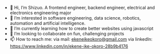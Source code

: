 - 👋 Hi, I’m Shizuo. A frontend engineer, backend engineer, electrical and electronics engineering major
- 👀 I’m interested in software engineering, data science, robotics, automation and artificial intelligence.
- 🌱 I’m currently learning how to create better websites using javascript
- 💞️ I’m looking to collaborate on fun, challenging projects
- 📫 How to reach me:
     via mail: ekeneikeokoro@gmail.com
     via linkedIn: https://www.linkedin.com/in/ekene-ike-okoro-28b9b4176

<!---
Shizuo85/Shizuo85 is a ✨ special ✨ repository because its `README.md` (this file) appears on your GitHub profile.
You can click the Preview link to take a look at your changes.
--->
